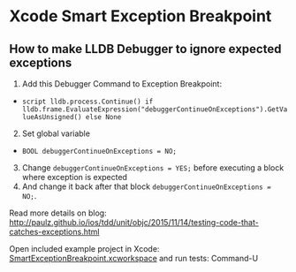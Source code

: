 # Xcode Smart Exception Breakpoint

## How to make LLDB Debugger to ignore expected exceptions

1. Add this Debugger Command to Exception Breakpoint:
 * ```script lldb.process.Continue() if lldb.frame.EvaluateExpression("debuggerContinueOnExceptions").GetValueAsUnsigned() else None```
2. Set global variable
 * ```BOOL debuggerContinueOnExceptions = NO;```
3. Change ```debuggerContinueOnExceptions = YES;``` before executing a block where exception is expected
4. And change it back after that block ```debuggerContinueOnExceptions = NO;```.

Read more details on blog: http://paulz.github.io/ios/tdd/unit/objc/2015/11/14/testing-code-that-catches-exceptions.html

Open included example project in Xcode: [SmartExceptionBreakpoint.xcworkspace](SmartExceptionBreakpoint.xcworkspace)
and run tests: Command-U
